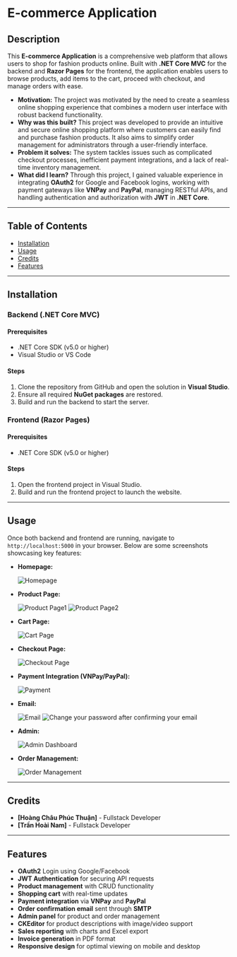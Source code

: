 # **E-commerce Application**

## Description

This **E-commerce Application** is a comprehensive web platform that allows users to shop for fashion products online. Built with **.NET Core MVC** for the backend and **Razor Pages** for the frontend, the application enables users to browse products, add items to the cart, proceed with checkout, and manage orders with ease.

- **Motivation:** The project was motivated by the need to create a seamless online shopping experience that combines a modern user interface with robust backend functionality.
- **Why was this built?** This project was developed to provide an intuitive and secure online shopping platform where customers can easily find and purchase fashion products. It also aims to simplify order management for administrators through a user-friendly interface.
- **Problem it solves:** The system tackles issues such as complicated checkout processes, inefficient payment integrations, and a lack of real-time inventory management.
- **What did I learn?** Through this project, I gained valuable experience in integrating **OAuth2** for Google and Facebook logins, working with payment gateways like **VNPay** and **PayPal**, managing RESTful APIs, and handling authentication and authorization with **JWT** in **.NET Core**.

---

## Table of Contents

- [Installation](#installation)
- [Usage](#usage)
- [Credits](#credits)
- [Features](#features)

---

## Installation

### Backend (.NET Core MVC)

#### Prerequisites
- .NET Core SDK (v5.0 or higher)
- Visual Studio or VS Code

#### Steps
1. Clone the repository from GitHub and open the solution in **Visual Studio**.
2. Ensure all required **NuGet packages** are restored.
3. Build and run the backend to start the server.

### Frontend (Razor Pages)

#### Prerequisites
- .NET Core SDK (v5.0 or higher)

#### Steps
1. Open the frontend project in Visual Studio.
2. Build and run the frontend project to launch the website.

---

## Usage

Once both backend and frontend are running, navigate to `http://localhost:5000` in your browser. Below are some screenshots showcasing key features:

- **Homepage:**

  ![Homepage](https://github.com/user-attachments/assets/e73a4569-3044-437c-9658-3d5f821e9664)


- **Product Page:**

  ![Product Page1](https://github.com/user-attachments/assets/e0a9551f-845c-47a5-8a0e-89a69ae65041)
  ![Product Page2](https://github.com/user-attachments/assets/a3f2c914-c209-407c-b042-f537c0c2d37d)



- **Cart Page:**

  ![Cart Page](https://github.com/user-attachments/assets/3b7c23a7-dd8e-440f-acdf-73096fe2c432)


- **Checkout Page:**

  ![Checkout Page](https://github.com/user-attachments/assets/894c9892-e3c9-426a-b4b4-c3a4ca3bed00)


- **Payment Integration (VNPay/PayPal):**

  ![Payment](https://github.com/user-attachments/assets/cb939284-19ff-47a9-9a71-e188babfdd47)


- **Email:**

  ![Email](https://github.com/user-attachments/assets/968ec09b-f159-4b74-bbaf-0f18a1a6ed20)
  ![Change your password after confirming your email](https://github.com/user-attachments/assets/380138c2-e0d5-47fd-975c-e2b64d03ed5c)



- **Admin:**

  ![Admin Dashboard](https://github.com/user-attachments/assets/8b7c9b2f-d773-4320-8a04-f1da3f517d8a)

- **Order Management:**

  ![Order Management](https://github.com/user-attachments/assets/2f7d5982-2b50-48ea-b5f7-8ef00b7a66d6)


--- 

## Credits

- **[Hoàng Châu Phúc Thuận]** - Fullstack Developer
- **[Trần Hoài Nam]** - Fullstack Developer

---

## Features
- **OAuth2** Login using Google/Facebook
- **JWT Authentication** for securing API requests
- **Product management** with CRUD functionality
- **Shopping cart** with real-time updates
- **Payment integration** via **VNPay** and **PayPal**
- **Order confirmation email** sent through **SMTP**
- **Admin panel** for product and order management
- **CKEditor** for product descriptions with image/video support
- **Sales reporting** with charts and Excel export
- **Invoice generation** in PDF format
- **Responsive design** for optimal viewing on mobile and desktop
